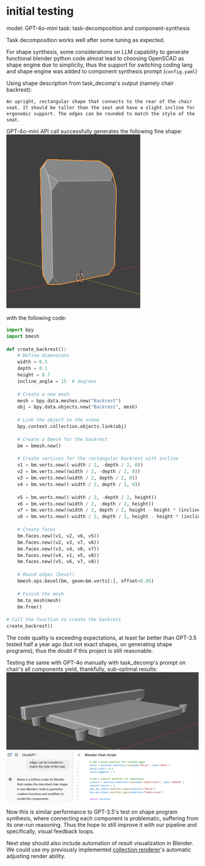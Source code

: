 # initial testing
model: GPT-4o-mini
task: task-decomposition and component-synthesis

Task decomposition works well after some tuning as expected. 

For shape synthesis, some considerations on LLM capability to generate functional blender python code almost lead to choosing OpenSCAD as shape engine due to simplicity, thus the support for switching coding lang and shape engine was added to component synthesis prompt (`config.yaml`)

Using shape description from task_decomp's output (namely chair backrest):
```
An upright, rectangular shape that connects to the rear of the chair seat. It should be taller than the seat and have a slight incline for ergonomic support. The edges can be rounded to match the style of the seat.
```
GPT-4o-mini API call successfully generates the following fine shape: 
![alt text](backrest.png)

with the following code:
```python
import bpy
import bmesh

def create_backrest():
    # Define dimensions
    width = 0.5
    depth = 0.1
    height = 0.7
    incline_angle = 15  # degrees

    # Create a new mesh
    mesh = bpy.data.meshes.new("Backrest")
    obj = bpy.data.objects.new("Backrest", mesh)

    # Link the object to the scene
    bpy.context.collection.objects.link(obj)

    # Create a bmesh for the backrest
    bm = bmesh.new()

    # Create vertices for the rectangular backrest with incline
    v1 = bm.verts.new((-width / 2, -depth / 2, 0))
    v2 = bm.verts.new((width / 2, -depth / 2, 0))
    v3 = bm.verts.new((width / 2, depth / 2, 0))
    v4 = bm.verts.new((-width / 2, depth / 2, 0))

    v5 = bm.verts.new((-width / 2, -depth / 2, height))
    v6 = bm.verts.new((width / 2, -depth / 2, height))
    v7 = bm.verts.new((width / 2, depth / 2, height - height * (incline_angle / 90)))
    v8 = bm.verts.new((-width / 2, depth / 2, height - height * (incline_angle / 90)))

    # Create faces
    bm.faces.new((v1, v2, v6, v5))
    bm.faces.new((v2, v3, v7, v6))
    bm.faces.new((v3, v4, v8, v7))
    bm.faces.new((v4, v1, v5, v8))
    bm.faces.new((v5, v6, v7, v8))
    
    # Round edges (bevel)
    bmesh.ops.bevel(bm, geom=bm.verts[:], offset=0.05)

    # Finish the mesh
    bm.to_mesh(mesh)
    bm.free()

# Call the function to create the backrest
create_backrest()
```

The code quality is exceeding expectations, at least far better than GPT-3.5 tested half a year ago (but not exact shapes, on generating shape programs), thus the doubt if this project is still reasonable. 

Testing the same with GPT-4o manually with task_decomp's prompt on chair's all components yield, thankfully, sub-optimal results: 
![alt text](gpt_4o_chair.png)
![alt text](gpt_4o_chair_ui.png)

Now this is similar performance to GPT-3.5's test on shape program synthesis, where connecting each component is problematic, suffering from its one-run reasoning. Thus the hope to still improve it with our pipeline and specifically, visual feedback loops. 

Next step should also include automation of result visualization in Blender. We could use my previously implemented [collection renderer](https://github.com/SanBingYouYong/Blender-Auto-Renderer)'s automatic adjusting render ability. 
